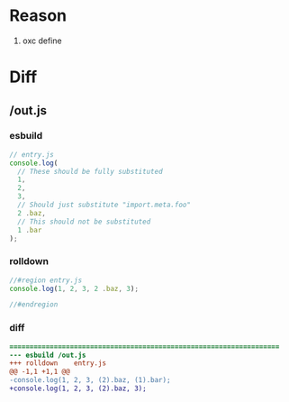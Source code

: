 # Reason
1. oxc define
# Diff
## /out.js
### esbuild
```js
// entry.js
console.log(
  // These should be fully substituted
  1,
  2,
  3,
  // Should just substitute "import.meta.foo"
  2 .baz,
  // This should not be substituted
  1 .bar
);
```
### rolldown
```js
//#region entry.js
console.log(1, 2, 3, 2 .baz, 3);

//#endregion
```
### diff
```diff
===================================================================
--- esbuild	/out.js
+++ rolldown	entry.js
@@ -1,1 +1,1 @@
-console.log(1, 2, 3, (2).baz, (1).bar);
+console.log(1, 2, 3, (2).baz, 3);

```
